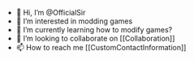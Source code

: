 - 👋 Hi, I’m @OfficialSir
- 👀 I’m interested in modding games
- 🌱 I’m currently learning how to modify games?
- 💞️ I’m looking to collaborate on [[Collaboration]]
- 📫 How to reach me [[CustomContactInformation]]

<!---
OfficialSir/OfficialSir is a ✨ special ✨ repository because its `README.md` (this file) appears on your GitHub profile.
You can click the Preview link to take a look at your changes.
--->
